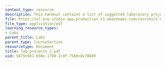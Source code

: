 ```yaml
---
content_type: resource
description: This handout contains a list of suggested laboratory projects.
file: https://ol-ocw-studio-app-production.s3.amazonaws.com/courses/2-002-mechanics-and-materials-ii-spring-2004/5679c081b50e17081c9f75b0c8c78849_lab_projects_2.pdf
file_type: application/pdf
learning_resource_types:
- Labs
parent_title: Labs
parent_type: CourseSection
resourcetype: Document
title: lab_projects_2.pdf
uid: 5679c081-b50e-1708-1c9f-75b0c8c78849
---
```

